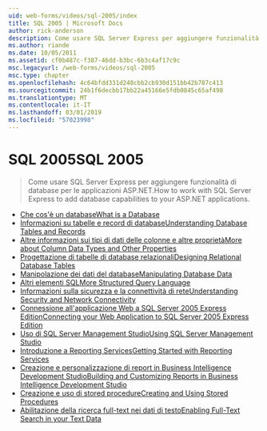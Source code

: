 ```yaml
---
uid: web-forms/videos/sql-2005/index
title: SQL 2005 | Microsoft Docs
author: rick-anderson
description: Come usare SQL Server Express per aggiungere funzionalità di database per le applicazioni ASP.NET.
ms.author: riande
ms.date: 10/05/2011
ms.assetid: cf0b487c-f387-46dd-b3bc-6b3c4af17c9c
msc.legacyurl: /web-forms/videos/sql-2005
msc.type: chapter
ms.openlocfilehash: 4c64bfdd331d248cbb2cb930d151bb42b787c413
ms.sourcegitcommit: 24b1f6decbb17bb22a45166e5fdb0845c65af498
ms.translationtype: MT
ms.contentlocale: it-IT
ms.lasthandoff: 03/01/2019
ms.locfileid: "57023998"
---
```

<a name="sql-2005"></a><span data-ttu-id="377b5-103">SQL 2005</span><span class="sxs-lookup"><span data-stu-id="377b5-103">SQL 2005</span></span>
====================
> <span data-ttu-id="377b5-104">Come usare SQL Server Express per aggiungere funzionalità di database per le applicazioni ASP.NET.</span><span class="sxs-lookup"><span data-stu-id="377b5-104">How to work with SQL Server Express to add database capabilities to your ASP.NET applications.</span></span>


- [<span data-ttu-id="377b5-105">Che cos'è un database</span><span class="sxs-lookup"><span data-stu-id="377b5-105">What is a Database</span></span>](what-is-a-database.md)
- [<span data-ttu-id="377b5-106">Informazioni su tabelle e record di database</span><span class="sxs-lookup"><span data-stu-id="377b5-106">Understanding Database Tables and Records</span></span>](understanding-database-tables-and-records.md)
- [<span data-ttu-id="377b5-107">Altre informazioni sui tipi di dati delle colonne e altre proprietà</span><span class="sxs-lookup"><span data-stu-id="377b5-107">More about Column Data Types and Other Properties</span></span>](more-about-column-data-types-and-other-properties.md)
- [<span data-ttu-id="377b5-108">Progettazione di tabelle di database relazionali</span><span class="sxs-lookup"><span data-stu-id="377b5-108">Designing Relational Database Tables</span></span>](designing-relational-database-tables.md)
- [<span data-ttu-id="377b5-109">Manipolazione dei dati del database</span><span class="sxs-lookup"><span data-stu-id="377b5-109">Manipulating Database Data</span></span>](manipulating-database-data.md)
- [<span data-ttu-id="377b5-110">Altri elementi SQL</span><span class="sxs-lookup"><span data-stu-id="377b5-110">More Structured Query Language</span></span>](more-structured-query-language.md)
- [<span data-ttu-id="377b5-111">Informazioni sulla sicurezza e la connettività di rete</span><span class="sxs-lookup"><span data-stu-id="377b5-111">Understanding Security and Network Connectivity</span></span>](understanding-security-and-network-connectivity.md)
- [<span data-ttu-id="377b5-112">Connessione all'applicazione Web a SQL Server 2005 Express Edition</span><span class="sxs-lookup"><span data-stu-id="377b5-112">Connecting your Web Application to SQL Server 2005 Express Edition</span></span>](connecting-your-web-application-to-sql-server-2005-express-edition.md)
- [<span data-ttu-id="377b5-113">Uso di SQL Server Management Studio</span><span class="sxs-lookup"><span data-stu-id="377b5-113">Using SQL Server Management Studio</span></span>](using-sql-server-management-studio.md)
- [<span data-ttu-id="377b5-114">Introduzione a Reporting Services</span><span class="sxs-lookup"><span data-stu-id="377b5-114">Getting Started with Reporting Services</span></span>](getting-started-with-reporting-services.md)
- [<span data-ttu-id="377b5-115">Creazione e personalizzazione di report in Business Intelligence Development Studio</span><span class="sxs-lookup"><span data-stu-id="377b5-115">Building and Customizing Reports in Business Intelligence Development Studio</span></span>](building-and-customizing-reports-in-business-intelligence-development-studio.md)
- [<span data-ttu-id="377b5-116">Creazione e uso di stored procedure</span><span class="sxs-lookup"><span data-stu-id="377b5-116">Creating and Using Stored Procedures</span></span>](creating-and-using-stored-procedures.md)
- [<span data-ttu-id="377b5-117">Abilitazione della ricerca full-text nei dati di testo</span><span class="sxs-lookup"><span data-stu-id="377b5-117">Enabling Full-Text Search in your Text Data</span></span>](enabling-full-text-search-in-your-text-data.md)
